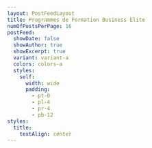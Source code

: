 ```yaml
---
layout: PostFeedLayout
title: Programmes de Formation Business Elite
numOfPostsPerPage: 16
postFeed:
  showDate: false
  showAuthor: true
  showExcerpt: true
  variant: variant-a
  colors: colors-a
  styles:
    self:
      width: wide
      padding:
        - pt-0
        - pl-4
        - pr-4
        - pb-12
styles:
  title:
    textAlign: center
---
```

